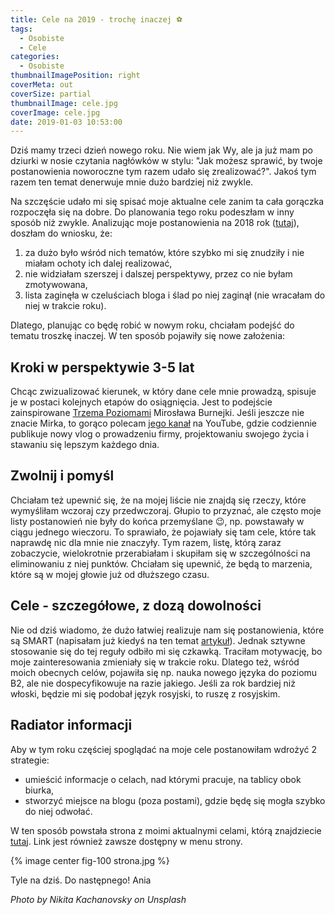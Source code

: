 ```yaml
---
title: Cele na 2019 - trochę inaczej ⚽
tags:
  - Osobiste
  - Cele
categories:
  - Osobiste
thumbnailImagePosition: right
coverMeta: out
coverSize: partial
thumbnailImage: cele.jpg
coverImage: cele.jpg
date: 2019-01-03 10:53:00
---
```

Dziś mamy trzeci dzień nowego roku. Nie wiem jak Wy, ale ja już mam po dziurki w nosie czytania nagłówków w stylu: "Jak możesz sprawić, by twoje postanowienia noworoczne tym razem udało się zrealizować?". Jakoś tym razem ten temat denerwuje mnie dużo bardziej niż zwykle.
<!-- more --->

Na szczęście udało mi się spisać moje aktualne cele zanim ta cała gorączka rozpoczęła się na dobre. Do planowania tego roku podeszłam w inny sposób niż zwykle. Analizując moje postanowienia na 2018 rok ([tutaj](https://kernelgonnapanic.pl/2018/12/22/podsumowanie-roku-2018/)), doszłam do wniosku, że:
1) za dużo było wśród nich tematów, które szybko mi się znudziły i nie miałam ochoty ich dalej realizować,
2) nie widziałam szerszej i dalszej perspektywy, przez co nie byłam zmotywowana,
3) lista zaginęła w czeluściach bloga i ślad po niej zaginął (nie wracałam do niej w trakcie roku).

Dlatego, planując co będę robić w nowym roku, chciałam podejść do tematu troszkę inaczej. W ten sposób pojawiły się nowe założenia:

## Kroki w perspektywie 3-5 lat
Chcąc zwizualizować kierunek, w który dane cele mnie prowadzą, spisuje je w postaci kolejnych etapów do osiągnięcia. Jest to podejście zainspirowane [Trzema Poziomami](https://trzypoziomy.pl/zadania/) Mirosława Burnejki. Jeśli jeszcze nie znacie Mirka, to gorąco polecam [jego kanał](https://www.youtube.com/channel/UCwmFNbGnBeEy9nTt42F4WHw) na YouTube, gdzie codziennie publikuje nowy vlog o prowadzeniu firmy, projektowaniu swojego życia i stawaniu się lepszym każdego dnia.

## Zwolnij i pomyśl
Chciałam też upewnić się, że na mojej liście nie znajdą się rzeczy, które wymyśliłam wczoraj czy przedwczoraj. Głupio to przyznać, ale często moje listy postanowień nie były do końca przemyślane 😉, np.&nbsp;powstawały w ciągu jednego wieczoru. To sprawiało, że pojawiały się tam cele, które tak naprawdę nic dla mnie nie znaczyły.
Tym razem, listę, którą zaraz zobaczycie, wielokrotnie przerabiałam i skupiłam się w szczególności na eliminowaniu z niej punktów. Chciałam się upewnić, że będą to marzenia, które są w mojej głowie już od dłuższego czasu.

## Cele - szczegółowe, z dozą dowolności
Nie od dziś wiadomo, że dużo łatwiej realizuje nam się postanowienia, które są SMART (napisałam już kiedyś na ten temat [artykuł](https://kernelgonnapanic.pl/2016/01/03/Postanowienia-noworoczne/)). Jednak sztywne stosowanie się do tej reguły odbiło mi się czkawką. Traciłam motywację, bo moje zainteresowania zmieniały się w trakcie roku. Dlatego też, wśród moich obecnych celów, pojawiła się np. nauka nowego języka do poziomu B2, ale nie dospecyfikowuje na razie jakiego. Jeśli za rok bardziej niż włoski, będzie mi się podobał język rosyjski, to ruszę z rosyjskim.

## Radiator informacji
Aby w tym roku częściej spoglądać na moje cele postanowiłam wdrożyć 2 strategie:
- umieścić informacje o celach, nad którymi pracuje, na tablicy obok biurka,
- stworzyć miejsce na blogu (poza postami), gdzie będę się mogła szybko do niej odwołać.

W ten sposób powstała strona z moimi aktualnymi celami, którą znajdziecie [tutaj](https://kernelgonnapanic.pl/cele.html). Link jest również zawsze dostępny w menu strony.

{% image center fig-100  strona.jpg %}

Tyle na dziś. Do następnego!
Ania


*Photo by Nikita Kachanovsky on Unsplash*